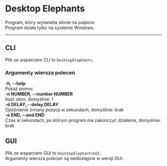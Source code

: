 # Desktop Elephants
Program, który wyświetla słonie na pulpicie. \
Program działa tylko na systemie Windows.

---

## CLI
Plik ze wsparciem CLI to `DesktopElephants`.

### Argumenty wiersza poleceń
**-h, --help** \
Pokaż pomoc \
**-n NUMBER, --number NUMBER** \
Ilość słoni, domyślnie: 1 \
**-d DELAY, --delay DELAY** \
Opóźnienie zmiany pozycji w sekundach, domyślnie: brak \
**-e END, --end END** \
Czas w sekundach, po którym program ma zakończyć działenie, domyślnie: brak

## GUI
Plik ze wsparciem GUI to `DesktopElephantsGUI`. \
Argumenty wiersza poleceń są niedostępne w wersji GUI.
